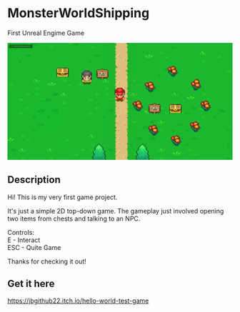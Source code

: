 # MonsterWorldShipping
First Unreal Engime Game

![Screenshot](https://github.com/jbgithub22/MonsterWorldShipping/blob/main/MonsterWorldSS.png)

## Description
Hi! This is my very first game project.

It's just a simple 2D top-down game. The gameplay just involved opening two items from chests and talking to an NPC.

Controls:  
E - Interact  
ESC - Quite Game  

Thanks for checking it out!

## Get it here
https://jbgithub22.itch.io/hello-world-test-game
